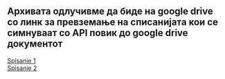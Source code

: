 <h2> Архивата одлучивме да биде на google drive со линк за превземање на списанијата кои се симнуваат со API повик до google drive документот </h2>
<a href="https://drive.google.com/uc?export=download&id=12CijXBeukB8QQA46dsao3eLWgtvhF9bi" download>
  Spisanie 1
</a>
</br>
<a href="https://drive.google.com/uc?export=download&id=1BTQpk-7vF0qHbUe5EDzkxqxHW7Mvskle" download>
  Spisanie 2
</a>